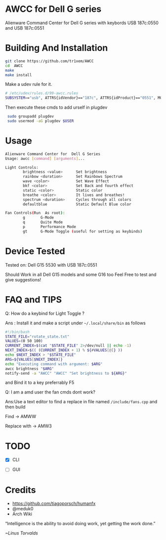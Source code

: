 # AWCC for Dell G series

Alienware Command Center for Dell G series with keybords USB 187c:0550 and USB 187c:0551

# Building  And  Installation

```bash
git clone https://github.com/tr1xem/AWCC
cd  AWCC
make
make install
```

Make a udev rule for it.

```bash
# /etc/udev/rules.d/99-awcc.rules
SUBSYSTEM=="usb", ATTRS{idVendor}=="187c", ATTRS{idProduct}=="0551", MODE="0660",GROUP="plugdev"

```


Then execute these cmds to add urself in plugdev


```bash
 sudo groupadd plugdev
 sudo usermod -aG plugdev $USER
```

# Usage
```bash
Alienware Command Center for  Dell G Series
Usage: awcc [command] [arguments]...

Light Controls:
        brightness <value>      Set brightness
        rainbow <duration>      Set Rainbows Spectrum
        wave <color>            Set Wave Effect
        bkf <color>             Set Back and fourth effect
        static <color>          Static color
        breathe <color>         It lives and breathes!
        spectrum <duration>     Cycles through all colors
        defaultblue             Static Default Blue color

Fan Controls(Run  As root):
        g       G-Mode
        q       Quite Mode
        p       Performance Mode
        gt      G-Mode Toggle (useful for setting as keybinds)
```

# Device Tested

Tested on:
Dell  G15 5530 with USB 187c:0551

Should Work in all Dell G15 models and some G16 too
Feel Free to test and give suggestions!

# FAQ and TIPS

Q: How do a keybind for Light Toggle ?

Ans : Install it and make a script under `~/.local/share/bin` as follows

```bash
#!/bin/bash
STATE_FILE="rotate_state.txt"
VALUES=(0 50 100)
CURRENT_INDEX=$(cat "$STATE_FILE" 2>/dev/null || echo -1)
NEXT_INDEX=$(( (CURRENT_INDEX + 1) % ${#VALUES[@]} ))
echo $NEXT_INDEX > "$STATE_FILE"
ARG=${VALUES[$NEXT_INDEX]}
echo "Executing command with argument: $ARG"
awcc brightness "$ARG"
notify-send -a "AWCC" "AWCC" "Set brightness to ${ARG}"
```
and Bind it to  a key preferrably F5

Q: I am a amd user the fan cmds dont work?

Ans:Use a text editor to find a replace in file named `/include/fans.cpp` and then build

Find -> AMWW

Replace with -> AMW3
# TODO
- [X] CLI
- [ ] GUI


# Credits

- https://github.com/tiagoporsch/humanfx
- @meduk0
- Arch Wiki

“Intelligence is the ability to avoid doing work, yet getting the work done.”

_~Linus Torvalds_
